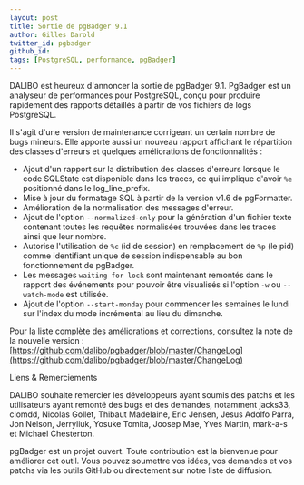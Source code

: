```yaml
---
layout: post
title: Sortie de pgBadger 9.1
author: Gilles Darold
twitter_id: pgbadger
github_id: 
tags: [PostgreSQL, performance, pgBadger]
---
```

DALIBO est heureux d'annoncer la sortie de pgBadger 9.1.
PgBadger est un analyseur de performances pour PostgreSQL, conçu pour produire rapidement des rapports détaillés à partir de vos fichiers de logs PostgreSQL.

<!--MORE-->
Il s'agit d'une version de maintenance corrigeant un certain nombre de bugs mineurs.
Elle apporte aussi un nouveau rapport affichant le répartition des classes d'erreurs
et quelques améliorations de fonctionnalités :

  * Ajout d'un rapport sur la distribution des classes d'erreurs lorsque le code SQLState est disponible dans les traces, ce qui implique d'avoir `%e` positionné dans le log_line_prefix.
  * Mise à jour du formatage SQL à partir de la version v1.6 de pgFormatter.
  * Amélioration de la normalisation des messages d'erreur.
  * Ajout de l'option `--normalized-only` pour la génération d'un fichier texte contenant toutes les requêtes normalisées trouvées dans les traces ainsi que leur nombre.
  * Autorise l'utilisation de `%c` (id de session) en remplacement de `%p` (le pid) comme identifiant unique de session indispensable au bon fonctionnement de pgBadger.
  * Les messages `waiting for lock` sont maintenant remontés dans le rapport des événements pour pouvoir être visualisés si l'option `-w` ou `--watch-mode` est utilisée.
  * Ajout de l'option `--start-monday` pour commencer les semaines le lundi sur l'index du mode incrémental au lieu du dimanche.

Pour la liste complète des améliorations et corrections, consultez la note de la nouvelle version :
[https://github.com/dalibo/pgbadger/blob/master/ChangeLog](https://github.com/dalibo/pgbadger/blob/master/ChangeLog)

Liens & Remerciements

DALIBO souhaite remercier les développeurs ayant soumis des patchs et les utilisateurs ayant remonté des bugs et des demandes, notamment jacks33, clomdd, Nicolas Gollet, Thibaut Madelaine, Eric Jensen, Jesus Adolfo Parra, Jon Nelson, Jerryliuk, Yosuke Tomita, Joosep Mae, Yves Martin, mark-a-s et Michael Chesterton.

pgBadger est un projet ouvert. Toute contribution est la bienvenue pour améliorer cet outil.
Vous pouvez soumettre vos idées, vos demandes et vos patchs via les outils GitHub ou directement sur notre liste de diffusion.
